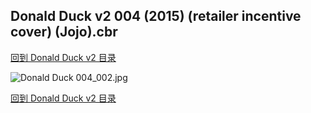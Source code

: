 ## Donald Duck v2 004 (2015) (retailer incentive cover) (Jojo).cbr


[回到 Donald Duck v2 目录](https://github.com/alicewish/markdown/blob/master/series/Donald-Duck-v2.md)


![Donald Duck 004_002.jpg](https://wx1.sinaimg.cn/large/6a9fdecaly1fsp24uvgv0j210q1ks4ic.jpg)

[回到 Donald Duck v2 目录](https://github.com/alicewish/markdown/blob/master/series/Donald-Duck-v2.md)

